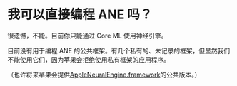 # 我可以直接编程 ANE 吗？

很遗憾，不能。目前你只能通过 Core ML 使用神经引擎。

目前没有用于编程 ANE 的公共框架。有几个私有的、未记录的框架，但显然我们不能使用它们，因为苹果会拒绝使用私有框架的应用程序。

（也许将来苹果会提供[AppleNeuralEngine.framework](https://github.com/nst/iOS-Runtime-Headers/tree/master/PrivateFrameworks/AppleNeuralEngine.framework)的公共版本。）
